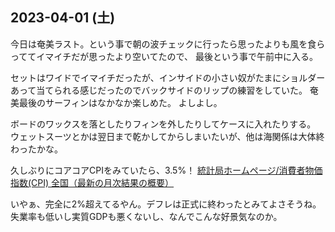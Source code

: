 ## 2023-04-01 (土)

今日は奄美ラスト。という事で朝の波チェックに行ったら思ったよりも風を食らっててイマイチだが思ったより空いてたので、
最後という事で午前中に入る。

セットはワイドでイマイチだったが、インサイドの小さい奴がたまにショルダーあって当てられる感じだったのでバックサイドのリップの練習をしていた。
奄美最後のサーフィンはなかなか楽しめた。
よしよし。

ボードのワックスを落としたりフィンを外したりしてケースに入れたりする。
ウェットスーツとかは翌日まで乾かしてからしまいたいが、他は海関係は大体終わったかな。

久しぶりにコアコアCPIをみていたら、3.5%！ [統計局ホームページ/消費者物価指数(CPI) 全国（最新の月次結果の概要）](https://www.stat.go.jp/data/cpi/sokuhou/tsuki/index-z.html)

いやぁ、完全に2%超えてるやん。デフレは正式に終わったとみてよさそうね。失業率も低いし実質GDPも悪くないし、なんでこんな好景気なのか。